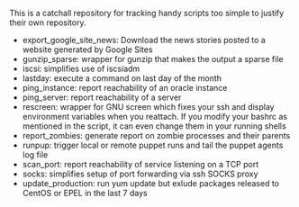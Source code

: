 This is a catchall repository for tracking handy scripts too simple to justify their own repository.

 * export_google_site_news: Download the news stories posted to a website generated by Google Sites
 * gunzip_sparse: wrapper for gunzip that makes the output a sparse file
 * iscsi: simplifies use of iscsiadm
 * lastday: execute a command on last day of the month
 * ping\_instance: report reachability of an oracle instance
 * ping\_server: report reachability of a server
 * rescreen: wrapper for GNU screen which fixes your ssh and display environment variables when you reattach. If you modify your bashrc as mentioned in the script, it can even change them in your running shells
 * report\_zombies: generate report on zombie processes and their parents
 * runpup: trigger local or remote puppet runs and tail the puppet agents log file
 * scan\_port: report reachability of service listening on a TCP port
 * socks: simplifies setup of port forwarding via ssh SOCKS proxy
 * update_production: run yum update but exlude packages released to CentOS or EPEL in the last 7 days
